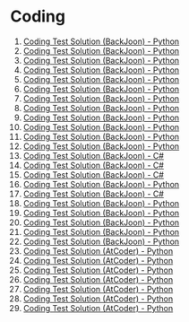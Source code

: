 # Coding
1. <a href="https://github.com/kimTH65/cording/issues/1">Coding Test Solution (BackJoon) - Python</a> <br>
2. <a href="https://github.com/kimTH65/cording/issues/2">Coding Test Solution (BackJoon) - Python</a> <br>
3. <a href="https://github.com/kimTH65/cording/issues/3">Coding Test Solution (BackJoon) - Python</a> <br>
4. <a href="https://github.com/kimTH65/cording/issues/4">Coding Test Solution (BackJoon) - Python</a> <br>
5. <a href="https://github.com/kimTH65/cording/issues/5">Coding Test Solution (BackJoon) - Python</a> <br>
6. <a href="https://github.com/kimTH65/cording/issues/6">Coding Test Solution (BackJoon) - Python</a> <br>
7. <a href="https://github.com/kimTH65/cording/issues/7">Coding Test Solution (BackJoon) - Python</a> <br>
8. <a href="https://github.com/kimTH65/cording/issues/8">Coding Test Solution (BackJoon) - Python</a> <br>
9. <a href="https://github.com/kimTH65/cording/issues/9">Coding Test Solution (BackJoon) - Python</a> <br>
10. <a href="https://github.com/kimTH65/cording/issues/10">Coding Test Solution (BackJoon) - Python</a> <br>
11. <a href="https://github.com/kimTH65/cording/issues/11">Coding Test Solution (BackJoon) - Python</a> <br>
12. <a href="https://github.com/kimTH65/cording/issues/12">Coding Test Solution (BackJoon) - Python</a> <br>
13. <a href="https://github.com/kimTH65/cording/issues/13">Coding Test Solution (BackJoon) - C#</a> <br>
14. <a href="https://github.com/kimTH65/cording/issues/14">Coding Test Solution (BackJoon) - C#</a> <br>
15. <a href="https://github.com/kimTH65/cording/issues/15">Coding Test Solution (BackJoon) - C#</a> <br>
16. <a href="https://github.com/kimTH65/cording/issues/16">Coding Test Solution (BackJoon) - Python</a> <br>
17. <a href="https://github.com/kimTH65/cording/issues/17">Coding Test Solution (BackJoon) - C#</a> <br>
18. <a href="https://github.com/kimTH65/cording/issues/18">Coding Test Solution (BackJoon) - Python</a> <br>
19. <a href="https://github.com/kimTH65/cording/issues/19">Coding Test Solution (BackJoon) - Python</a> <br>
20. <a href="https://github.com/kimTH65/cording/issues/20">Coding Test Solution (BackJoon) - Python</a> <br>
21. <a href="https://github.com/kimTH65/cording/issues/21">Coding Test Solution (BackJoon) - Python</a> <br>
22. <a href="https://github.com/kimTH65/cording/issues/22">Coding Test Solution (BackJoon) - Python</a> <br>
23. <a href="https://github.com/kimTH65/cording/issues/23">Coding Test Solution (AtCoder) - Python</a> <br>
24. <a href="https://github.com/kimTH65/cording/issues/24">Coding Test Solution (AtCoder) - Python</a> <br>
25. <a href="https://github.com/kimTH65/cording/issues/25">Coding Test Solution (AtCoder) - Python</a> <br>
26. <a href="https://github.com/kimTH65/cording/issues/26">Coding Test Solution (AtCoder) - Python</a> <br>
27. <a href="https://github.com/kimTH65/cording/issues/27">Coding Test Solution (AtCoder) - Python</a> <br>
28. <a href="https://github.com/kimTH65/cording/issues/28">Coding Test Solution (AtCoder) - Python</a> <br>
29. <a href="https://github.com/kimTH65/cording/issues/29">Coding Test Solution (AtCoder) - Python</a> <br>
